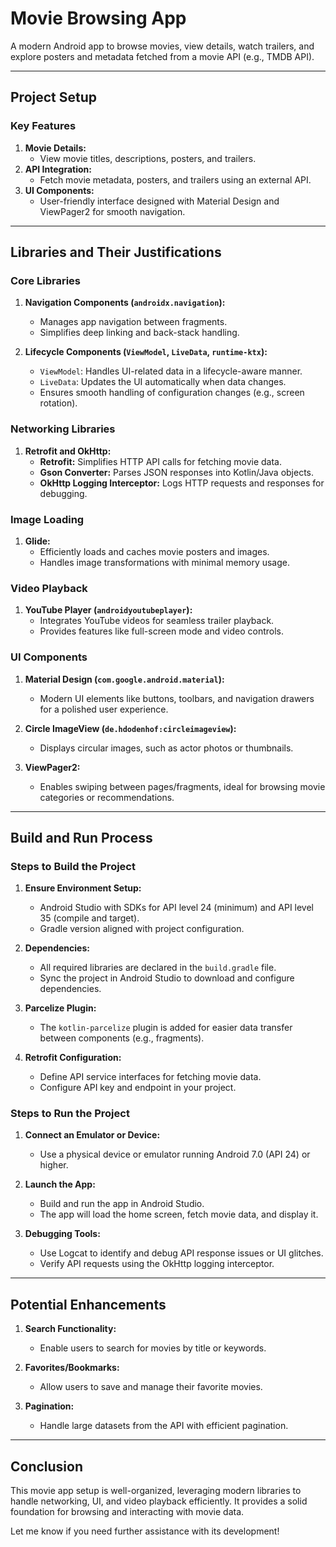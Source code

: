 # Movie Browsing App

A modern Android app to browse movies, view details, watch trailers, and explore posters and metadata fetched from a movie API (e.g., TMDB API).

---

## Project Setup

### Key Features
1. **Movie Details:**
   - View movie titles, descriptions, posters, and trailers.
2. **API Integration:**
   - Fetch movie metadata, posters, and trailers using an external API.
3. **UI Components:**
   - User-friendly interface designed with Material Design and ViewPager2 for smooth navigation.

---

## Libraries and Their Justifications

### Core Libraries
1. **Navigation Components (`androidx.navigation`):**
   - Manages app navigation between fragments.
   - Simplifies deep linking and back-stack handling.

2. **Lifecycle Components (`ViewModel`, `LiveData`, `runtime-ktx`):**
   - `ViewModel`: Handles UI-related data in a lifecycle-aware manner.
   - `LiveData`: Updates the UI automatically when data changes.
   - Ensures smooth handling of configuration changes (e.g., screen rotation).

### Networking Libraries
1. **Retrofit and OkHttp:**
   - **Retrofit:** Simplifies HTTP API calls for fetching movie data.
   - **Gson Converter:** Parses JSON responses into Kotlin/Java objects.
   - **OkHttp Logging Interceptor:** Logs HTTP requests and responses for debugging.

### Image Loading
1. **Glide:**
   - Efficiently loads and caches movie posters and images.
   - Handles image transformations with minimal memory usage.

### Video Playback
1. **YouTube Player (`androidyoutubeplayer`):**
   - Integrates YouTube videos for seamless trailer playback.
   - Provides features like full-screen mode and video controls.

### UI Components
1. **Material Design (`com.google.android.material`):**
   - Modern UI elements like buttons, toolbars, and navigation drawers for a polished user experience.

2. **Circle ImageView (`de.hdodenhof:circleimageview`):**
   - Displays circular images, such as actor photos or thumbnails.

3. **ViewPager2:**
   - Enables swiping between pages/fragments, ideal for browsing movie categories or recommendations.

---

## Build and Run Process

### Steps to Build the Project
1. **Ensure Environment Setup:**
   - Android Studio with SDKs for API level 24 (minimum) and API level 35 (compile and target).
   - Gradle version aligned with project configuration.

2. **Dependencies:**
   - All required libraries are declared in the `build.gradle` file.
   - Sync the project in Android Studio to download and configure dependencies.

3. **Parcelize Plugin:**
   - The `kotlin-parcelize` plugin is added for easier data transfer between components (e.g., fragments).

4. **Retrofit Configuration:**
   - Define API service interfaces for fetching movie data.
   - Configure API key and endpoint in your project.

### Steps to Run the Project
1. **Connect an Emulator or Device:**
   - Use a physical device or emulator running Android 7.0 (API 24) or higher.

2. **Launch the App:**
   - Build and run the app in Android Studio.
   - The app will load the home screen, fetch movie data, and display it.

3. **Debugging Tools:**
   - Use Logcat to identify and debug API response issues or UI glitches.
   - Verify API requests using the OkHttp logging interceptor.

---

## Potential Enhancements
1. **Search Functionality:**
   - Enable users to search for movies by title or keywords.

2. **Favorites/Bookmarks:**
   - Allow users to save and manage their favorite movies.

3. **Pagination:**
   - Handle large datasets from the API with efficient pagination.

---

## Conclusion
This movie app setup is well-organized, leveraging modern libraries to handle networking, UI, and video playback efficiently. It provides a solid foundation for browsing and interacting with movie data.

Let me know if you need further assistance with its development!
